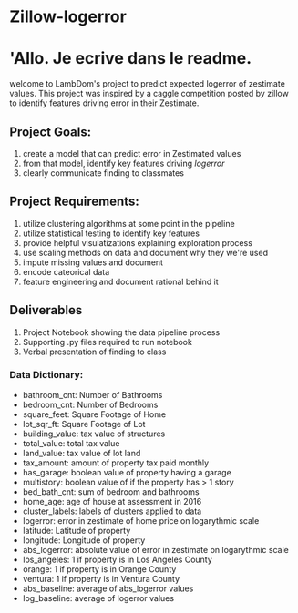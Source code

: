 # Zillow-logerror

# 'Allo. Je ecrive dans le readme. 

welcome to LambDom's project to predict expected logerror of zestimate values.
This project was inspired by a caggle competition posted by zillow to identify features driving error in their Zestimate.


## Project Goals:
1) create a model that can predict error in Zestimated values
2) from that model, identify key features driving *logerror*
3) clearly communicate finding to classmates

## Project Requirements:
1) utilize clustering algorithms at some point in the pipeline
2) utilize statistical testing to identify key features
3) provide helpful visulatizations explaining exploration process
4) use scaling methods on data and document why they we're used
5) impute missing values and document
6) encode cateorical data
7) feature engineering and document rational behind it

## Deliverables
1) Project Notebook showing the data pipeline process
2) Supporting .py files required to run notebook
3) Verbal presentation of finding to class

### Data Dictionary: 
- bathroom_cnt: Number of Bathrooms
- bedroom_cnt: Number of Bedrooms
- square_feet: Square Footage of Home
- lot_sqr_ft: Square Footage of Lot
- building_value: tax value of structures
- total_value: total tax value
- land_value: tax value of lot land
- tax_amount: amount of property tax paid monthly
- has_garage: boolean value of property having a garage
- multistory: boolean value of if the property has > 1 story
- bed_bath_cnt: sum of bedroom and bathrooms
- home_age: age of house at assessment in 2016
- cluster_labels: labels of clusters applied to data
- logerror: error in zestimate of home price on logarythmic scale
- latitude: Latitude of property
- longitude: Longitude of property
- abs_logerror: absolute value of error in zestimate on logarythmic scale
- los_angeles: 1 if property is in Los Angeles County
- orange: 1 if property is in Orange County
- ventura: 1 if property is in Ventura County
- abs_baseline: average of abs_logerror values
- log_baseline: average of logerror values
​